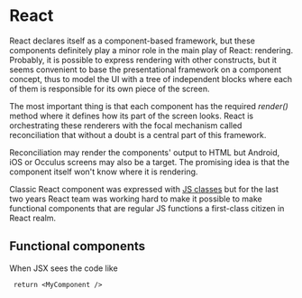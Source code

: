 # React

React declares itself as a component-based framework, but these components definitely play a minor role in the main play of React: rendering. Probably, it is possible to express rendering with other constructs, but it seems convenient to base the presentational framework on a component concept, thus to model the UI with a tree of independent blocks where each of them is responsible for its own piece of the screen. 

The most important thing is that each component has the required <i>render()</i> method where it defines how its part of the screen looks. React is orchestrating these renderers with the focal mechanism called reconciliation that without a doubt is a central part of this framework. 

Reconciliation may render the components' output to HTML but Android, iOS or Occulus screens may also be a target. The promising idea is that the component itself won't know where it is rendering.

Classic React component was expressed with [JS classes](https://github.com/olegkleiman/crib/blob/master/session10/classes/readme.md) but for the last two years React team was working hard to make it possible to make functional components that are regular JS functions a first-class citizen in React realm.

## Functional components
When JSX sees the code like 
``` JSX
 return <MyComponent />
```
 

